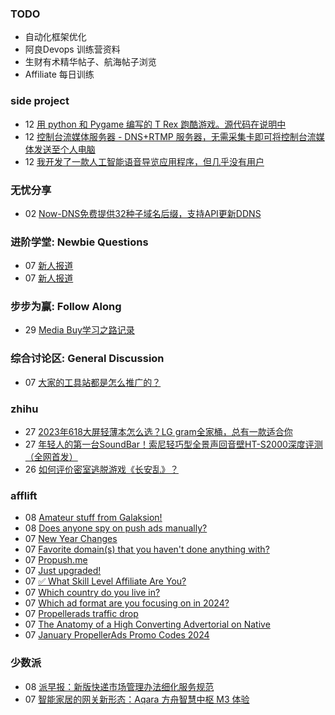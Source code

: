 ### TODO
-  自动化框架优化
-  阿良Devops 训练营资料
-  生财有术精华帖子、航海帖子浏览
-  Affiliate 每日训练

### side project
<!-- sideproject:START -->
-  12 [用 python 和 Pygame 编写的 T Rex 跑酷游戏。源代码在说明中](https://www.youtube.com/watch?v=pZySIXSelCA)
-  12 [控制台流媒体服务器 - DNS+RTMP 服务器，无需采集卡即可将控制台流媒体发送至个人电脑](https://github.com/Aioros/console-streaming-server)
-  12 [我开发了一款人工智能语音导览应用程序，但几乎没有用户](https://www.reddit.com/r/SideProject/comments/18gpp0e/ive_built_an_ai_audio_tour_app_but_have_almost_no/)<!-- sideproject:END -->


### 无忧分享
<!-- ruyo:START -->
-  02 [Now-DNS免费提供32种子域名后缀，支持API更新DDNS](https://51.ruyo.net/18589.html)<!-- ruyo:END -->

### 进阶学堂: Newbie Questions
<!-- advertcn1:START -->
-  07 [新人报道](https://www.advertcn.com/thread-113582-1-1.html)
-  07 [新人报道](https://www.advertcn.com/thread-113577-1-1.html)<!-- advertcn1:END -->

### 步步为赢: Follow Along
<!-- advertcn2:START -->
-  29 [Media Buy学习之路记录](https://www.advertcn.com/thread-113493-1-1.html)<!-- advertcn2:END -->

### 综合讨论区: General Discussion
<!-- advertcn3:START -->
-  07 [大家的工具站都是怎么推广的？](https://www.advertcn.com/thread-113578-1-1.html)<!-- advertcn3:END -->


### zhihu
<!-- zhihu:START -->
-  27 [2023年618大屏轻薄本怎么选？LG gram全家桶，总有一款适合你](http://zhuanlan.zhihu.com/p/632641888?utm_campaign=rss&utm_medium=rss&utm_source=rss&utm_content=title)
-  27 [年轻人的第一台SoundBar！索尼轻巧型全景声回音壁HT-S2000深度评测（全网首发）](http://zhuanlan.zhihu.com/p/630990296?utm_campaign=rss&utm_medium=rss&utm_source=rss&utm_content=title)
-  26 [如何评价密室逃脱游戏《长安乱》？](http://www.zhihu.com/question/563950552/answer/3045961312?utm_campaign=rss&utm_medium=rss&utm_source=rss&utm_content=title)<!-- zhihu:END -->

### afflift
<!-- afflift:START -->
-  08 [Amateur stuff from Galaksion!](https://afflift.com/f/threads/amateur-stuff-from-galaksion.12400/)
-  08 [Does anyone spy on push ads manually?](https://afflift.com/f/threads/does-anyone-spy-on-push-ads-manually.10890/)
-  07 [New Year Changes](https://afflift.com/f/threads/new-year-changes.12394/)
-  07 [Favorite domain&lpar;s&rpar; that you haven&#39;t done anything with?](https://afflift.com/f/threads/favorite-domain-s-that-you-havent-done-anything-with.12187/)
-  07 [Propush.me](https://afflift.com/f/threads/propush-me.12367/)
-  07 [Just upgraded!](https://afflift.com/f/threads/just-upgraded.12419/)
-  07 [✅ What Skill Level Affiliate Are You?](https://afflift.com/f/threads/%E2%9C%85-what-skill-level-affiliate-are-you.7860/)
-  07 [Which country do you live in?](https://afflift.com/f/threads/which-country-do-you-live-in.65/)
-  07 [Which ad format are you focusing on in 2024?](https://afflift.com/f/threads/which-ad-format-are-you-focusing-on-in-2024.12222/)
-  07 [Propellerads traffic drop](https://afflift.com/f/threads/propellerads-traffic-drop.12404/)
-  07 [The Anatomy of a High Converting Advertorial on Native](https://afflift.com/f/threads/the-anatomy-of-a-high-converting-advertorial-on-native.10707/)
-  07 [January PropellerAds Promo Codes 2024](https://afflift.com/f/threads/january-propellerads-promo-codes-2024.12417/)<!-- afflift:END -->

### 少数派
<!-- sspai:START -->
-  08 [派早报：新版快递市场管理办法细化服务规范](https://sspai.com/post/85637)
-  07 [智能家居的网关新形态：Aqara 方舟智慧中枢 M3 体验](https://sspai.com/post/85621)<!-- sspai:END -->
